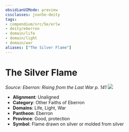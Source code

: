 ```yaml
---
obsidianUIMode: preview
cssclasses: json5e-deity
tags:
- compendium/src/5e/erlw
- deity/eberron
- domain/life
- domain/light
- domain/war
aliases: ["The Silver Flame"]
---
```

# The Silver Flame
*Source: Eberron: Rising from the Last War p. 141* 
![](erlw-the-silver-flame.webp#symbol)

- **Alignment**: Unaligned
- **Category**: Other Faiths of Eberron
- **Domains**: Life, Light, War
- **Pantheon**: Eberron
- **Province**: Good, protection
- **Symbol**: Flame drawn on silver or molded from silver